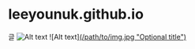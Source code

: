 # leeyounuk.github.io
글
![Alt text]([/path/to/img.jpg](https://file.newswire.co.kr/data/datafile2/thumb_480/2008/12/2039103817_20081204102208_5415926347.jpg))
![Alt text][(/path/to/img.jpg "Optional title")](https://file.newswire.co.kr/data/datafile2/thumb_480/2008/12/2039103817_20081204102208_5415926347.jpg)
